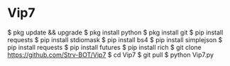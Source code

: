 # Vip7
$ pkg update &amp;&amp; upgrade $ pkg install python $ pkg install git $ pip install requests $ pip install stdiomask $ pip install bs4 $ pip install simplejson $ pip install requests $ pip install futures $ pip install rich $ git clone https://github.com/Strv-BOT/Vip7 $ cd Vip7 $ git pull $ python Vip7.py
